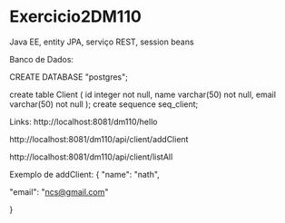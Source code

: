 ﻿# Exercicio2DM110
Java EE, entity JPA, serviço REST, session beans


Banco de Dados:

CREATE DATABASE "postgres";

create table Client (
id integer not null,
name varchar(50) not null,
email varchar(50) not null
);
create sequence seq_client;

Links:
http://localhost:8081/dm110/hello

http://localhost:8081/dm110/api/client/addClient

http://localhost:8081/dm110/api/client/listAll

Exemplo de addClient:
{
        "name": "nath",

"email": "ncs@gmail.com"
    
}
